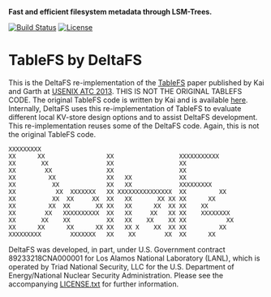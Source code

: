 **Fast and efficient filesystem metadata through LSM-Trees.**

[![Build Status](https://travis-ci.org/pdlfs/tablefs.svg?branch=master)](https://travis-ci.org/pdlfs/tablefs)
[![License](https://img.shields.io/badge/license-New%20BSD-blue.svg)](LICENSE.txt)

TableFS by DeltaFS
=======

This is the DeltaFS re-implementation of the [TableFS](https://www.usenix.org/system/files/conference/atc13/atc13-ren.pdf) paper published by Kai and Garth at [USENIX ATC 2013](https://www.usenix.org/conference/atc13). THIS IS NOT THE ORIGINAL TABLEFS CODE. The original TableFS code is written by Kai and is available [here](https://www.cs.cmu.edu/~kair/code/tablefs-0.3.tar.gz). Internally, DeltaFS uses this re-implementation of TableFS to evaluate different local KV-store design options and to assist DeltaFS development. This re-implementation reuses some of the DeltaFS code. Again, this is not the original TableFS code.

```
XXXXXXXXX
XX      XX                 XX                  XXXXXXXXXXX
XX       XX                XX                  XX
XX        XX               XX                  XX
XX         XX              XX   XX             XX
XX          XX             XX   XX             XXXXXXXXX
XX           XX  XXXXXXX   XX XXXXXXXXXXXXXXX  XX         XX
XX          XX  XX     XX  XX   XX       XX XX XX      XX
XX         XX  XX       XX XX   XX      XX  XX XX    XX
XX        XX   XXXXXXXXXX  XX   XX     XX   XX XX    XXXXXXXX
XX       XX    XX          XX   XX    XX    XX XX           XX
XX      XX      XX      XX XX   XX X    XX  XX XX         XX
XXXXXXXXX        XXXXXXX   XX    XX        XX  XX      XX
```

DeltaFS was developed, in part, under U.S. Government contract 89233218CNA000001 for Los Alamos National Laboratory (LANL), which is operated by Triad National Security, LLC for the U.S. Department of Energy/National Nuclear Security Administration. Please see the accompanying [LICENSE.txt](LICENSE.txt) for further information.
